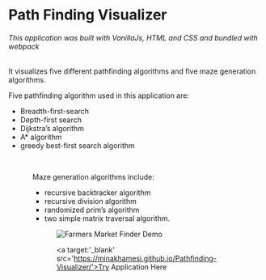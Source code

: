 <h1> Path Finding Visualizer</h1>

<h6>This application was built with VanillaJs, HTML and CSS and bundled with webpack</h6>

<p>It visualizes five different pathfinding algorithms and five maze generation algorithms.</p>

<p>Five pathfinding algorithm used in this application are:</p>
<ul>
<li> Breadth-first-search</li>
<li>Depth-first search</li>
<li>Dijkstra’s algorithm</li>
<li> A* algorithm</li>
<li>greedy best-first search algorithm</li>
<ul>
<br/>
<p>Maze generation algorithms include:</p>
<ul>
<li> recursive backtracker algorithm</li>
<li>recursive division algorithm</li>
<li>randomized prim’s algorithm</li>
<li>two simple matrix traversal algorithm.</li>
<ul>

![Farmers Market Finder Demo](https://j.gifs.com/3QNmM9.gif)

<a target:'_blank' src='https://minakhamesi.github.io/Pathfinding-Visualizer/'>Try Application Here
</a>